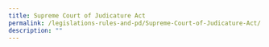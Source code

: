 ```yaml
---
title: Supreme Court of Judicature Act
permalink: /legislations-rules-and-pd/Supreme-Court-of-Judicature-Act/
description: ""
---
```

